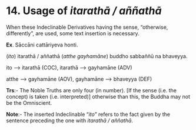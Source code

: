 # **14. Usage of** *itarathā / aññathā* 
    
 When these Indeclinable Derivatives having the sense, “otherwise, differently”,  are used, some text insertion is necessary.

**Ex**. Sāccāni cattāriyeva honti. 

 (*ito*) itarathā / aññathā (*atthe gayhamāne*) buddho sabbaññū na bhaveyya. 

 
  ito --> itarathā (COC),    itarathā  -->  gayhamāne (ADV) 
  
   atthe --> gayhamāne (AOV), gayhamāne  --> bhaveyya (DEF)   

**Trs**:-  The  Noble  Truths  are  only  four  (in  number).  [If  the  sense  (i.e.  the      concept)  is  taken  (i.e.  interpreted)]  otherwise  than  this,  the  Buddha  may  not  be 
the Omniscient. 

**Note**:-  The inserted Indeclinable “*ito*” refers to the fact given by the sentence 
preceding the one with *itarathā / aññathā*.